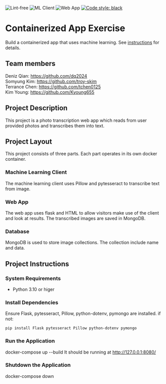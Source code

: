 ![Lint-free](https://github.com/nyu-software-engineering/containerized-app-exercise/actions/workflows/lint.yml/badge.svg)
![ML Client](https://github.com/software-students-spring2024/4-containerized-app-exercise-team-dttt4/actions/workflows/mlclient.yml/badge.svg)
![Web App](https://github.com/software-students-spring2024/4-containerized-app-exercise-team-dttt4/actions/workflows/webapp.yml/badge.svg)
[![Code style: black](https://img.shields.io/badge/code%20style-black-000000.svg)](https://github.com/psf/black)

# Containerized App Exercise

Build a containerized app that uses machine learning. See [instructions](./instructions.md) for details.


## Team members

Deniz Qian: https://github.com/dq2024 \
Somyung Kim: https://github.com/troy-skim \
Terrance Chen: https://github.com/tchen0125 \
Kim Young: https://github.com/Kyoung655

## Project Description
This project is a photo transcription web app 
which reads from user provided photos and 
transcribes them into text.

## Project Layout
This project consists of three parts. Each part operates
in its own docker container.

### Machine Learning Client
The machine learning client uses Pillow and pytesseract to transcribe text 
from image. 

### Web App
The web app uses flask and HTML to allow visitors make
 use of the client and look at results. The transcribed images are saved in MongoDB.

### Database
MongoDB is used to store image collections. The collection include name and data. 

## Project Instructions

### System Requirements
- Python 3.10 or higer

### Install Dependencies
Ensure Flask, pytesseract, Pillow, python-dotenv, pymongo are installed.
if not:
```
pip install Flask pytesseract Pillow python-dotenv pymongo
```

### Run the Application
docker-compose up --build
It should be running at http://127.0.0.1:8080/

### Shutdown the Application
docker-compose down    